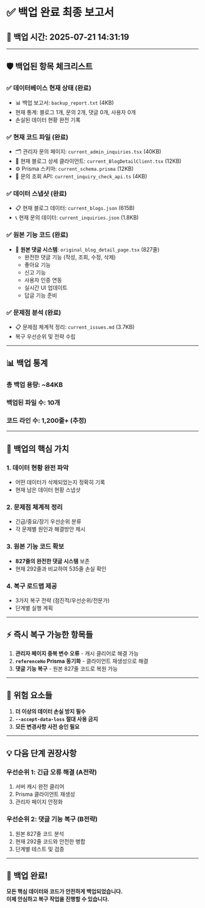 # ✅ **백업 완료 최종 보고서**

## 📅 백업 시간: 2025-07-21 14:31:19

---

## 🛡️ **백업된 항목 체크리스트**

### ✅ **데이터베이스 현재 상태** (완료)
- 📊 백업 보고서: `backup_report.txt` (4KB)
- 현재 통계: 블로그 1개, 문의 2개, 댓글 0개, 사용자 0개
- 손실된 데이터 현황 완전 기록

### ✅ **현재 코드 파일** (완료)  
- 🗂️ 관리자 문의 페이지: `current_admin_inquiries.tsx` (40KB)
- 📝 현재 블로그 상세 클라이언트: `current_BlogDetailClient.tsx` (12KB)
- ⚙️ Prisma 스키마: `current_schema.prisma` (12KB)  
- 📡 문의 조회 API: `current_inquiry_check_api.ts` (4KB)

### ✅ **데이터 스냅샷** (완료)
- 📋 현재 블로그 데이터: `current_blogs.json` (615B)
- 📞 현재 문의 데이터: `current_inquiries.json` (1.8KB)

### ✅ **원본 기능 코드** (완료)  
- 🎯 **원본 댓글 시스템**: `original_blog_detail_page.tsx` (827줄)
  - 완전한 댓글 기능 (작성, 조회, 수정, 삭제)
  - 좋아요 기능
  - 신고 기능  
  - 사용자 인증 연동
  - 실시간 UI 업데이트
  - 답글 기능 준비

### ✅ **문제점 분석** (완료)
- 📋 문제점 체계적 정리: `current_issues.md` (3.7KB)
- 복구 우선순위 및 전략 수립

---

## 📊 **백업 통계**

### **총 백업 용량**: ~84KB
### **백업된 파일 수**: 10개
### **코드 라인 수**: 1,200줄+ (추정)

---

## 🎯 **백업의 핵심 가치**

### **1. 데이터 현황 완전 파악**
- 어떤 데이터가 삭제되었는지 정확히 기록
- 현재 남은 데이터 현황 스냅샷

### **2. 문제점 체계적 정리** 
- 긴급/중요/장기 우선순위 분류
- 각 문제별 원인과 해결방안 제시

### **3. 원본 기능 코드 확보**
- **827줄의 완전한 댓글 시스템** 보존
- 현재 292줄과 비교하여 535줄 손실 확인

### **4. 복구 로드맵 제공**
- 3가지 복구 전략 (점진적/우선순위/전문가)
- 단계별 실행 계획

---

## ⚡ **즉시 복구 가능한 항목들**

1. **관리자 페이지 중복 변수 오류** - 캐시 클리어로 해결 가능
2. **`referenceNo` Prisma 동기화** - 클라이언트 재생성으로 해결
3. **댓글 기능 복구** - 원본 827줄 코드로 복원 가능

---

## 🚨 **위험 요소들**

1. **더 이상의 데이터 손실 방지 필수**
2. **`--accept-data-loss` 절대 사용 금지**  
3. **모든 변경사항 사전 승인 필요**

---

## 💡 **다음 단계 권장사항**

### **우선순위 1**: 긴급 오류 해결 (A전략)
1. 서버 캐시 완전 클리어
2. Prisma 클라이언트 재생성  
3. 관리자 페이지 안정화

### **우선순위 2**: 댓글 기능 복구 (B전략)
1. 원본 827줄 코드 분석
2. 현재 292줄 코드와 안전한 병합
3. 단계별 테스트 및 검증

---

## 🎉 **백업 완료!**

**모든 핵심 데이터와 코드가 안전하게 백업되었습니다.**  
**이제 안심하고 복구 작업을 진행할 수 있습니다.** 